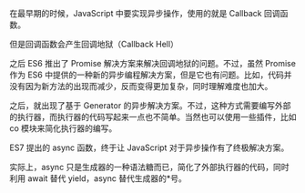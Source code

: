 在最早期的时候，JavaScript 中要实现异步操作，使用的就是 Callback 回调函数。
 
但是回调函数会产生回调地狱（Callback Hell）
 
之后 ES6 推出了 Promise 解决方案来解决回调地狱的问题。不过，虽然 Promise 作为 ES6 中提供的一种新的异步编程解决方案，但是它也有问题。比如，代码并没有因为新方法的出现而减少，反而变得更加复杂，同时理解难度也加大。
 
之后，就出现了基于 Generator 的异步解决方案。不过，这种方式需要编写外部的执行器，而执行器的代码写起来一点也不简单。当然也可以使用一些插件，比如 co 模块来简化执行器的编写。
 
ES7 提出的 async 函数，终于让 JavaScript 对于异步操作有了终极解决方案。
 
实际上，async 只是生成器的一种语法糖而已，简化了外部执行器的代码，同时利用 await 替代 yield，async 替代生成器的*号。